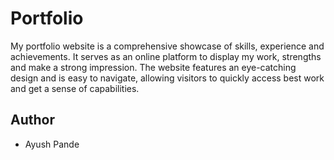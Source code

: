 # Portfolio
My portfolio website is a comprehensive showcase of skills, experience and achievements. It serves as an online platform to display my work, strengths and make a strong impression. The website features an eye-catching design and is easy to navigate, allowing visitors to quickly access best work and get a sense of capabilities.

## Author
* Ayush Pande
